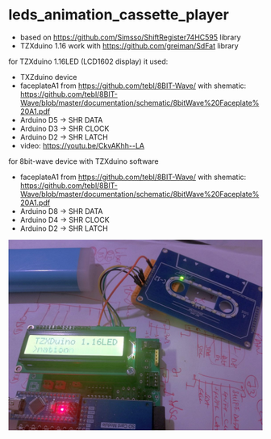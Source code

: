# leds_animation_cassette_player
- based on https://github.com/Simsso/ShiftRegister74HC595 library
- TZXduino 1.16 work with https://github.com/greiman/SdFat library


for TZXduino 1.16LED (LCD1602 display) it used:
- TXZduino device
- faceplateA1 from https://github.com/tebl/8BIT-Wave/ with shematic: https://github.com/tebl/8BIT-Wave/blob/master/documentation/schematic/8bitWave%20Faceplate%20A1.pdf
- Arduino D5 -> SHR DATA
- Arduino D3 -> SHR CLOCK
- Arduino D2 -> SHR LATCH
- video: https://youtu.be/CkvAKhh--LA


for 8bit-wave device with TZXduino software
- faceplateA1 from https://github.com/tebl/8BIT-Wave/ with shematic: https://github.com/tebl/8BIT-Wave/blob/master/documentation/schematic/8bitWave%20Faceplate%20A1.pdf
- Arduino D8 -> SHR DATA
- Arduino D4 -> SHR CLOCK
- Arduino D2 -> SHR LATCH

![real](https://github.com/tehniq3/leds_animation_cassette_player/blob/main/photos/TZXduino_cateta_real_1mic.jpg)
